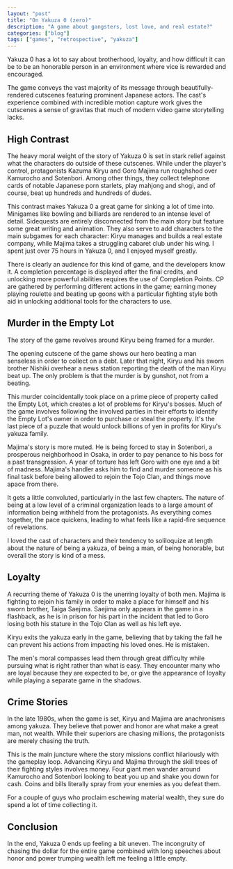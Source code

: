 ```yaml
---
layout: "post"
title: "On Yakuza 0 (zero)"
description: "A game about gangsters, lost love, and real estate?"
categories: ["blog"]
tags: ["games", "retrospective", "yakuza"]
---
```


Yakuza 0 has a lot to say about brotherhood, loyalty, and how difficult it can be to be an honorable person in an environment where vice is rewarded and encouraged.

The game conveys the vast majority of its message through beautifully-rendered cutscenes featuring prominent Japanese actors. The cast's experience combined with incredible motion capture work gives the cutscenes a sense of gravitas that much of modern video game storytelling lacks.

## High Contrast

The heavy moral weight of the story of Yakuza 0 is set in stark relief against what the characters do outside of these cutscenes. While under the player's control, protagonists Kazuma Kiryu and Goro Majima run roughshod over Kamurocho and Sotenbori. Among other things, they collect telephone cards of notable Japanese porn starlets, play mahjong and shogi, and of course, beat up hundreds and hundreds of dudes.

This contrast makes Yakuza 0 a great game for sinking a lot of time into. Minigames like bowling and billiards are rendered to an intense level of detail. Sidequests are entirely disconnected from the main story but feature some great writing and animation. They also serve to add characters to the main subgames for each character: Kiryu manages and builds a real estate company, while Majima takes a struggling cabaret club under his wing. I spent just over 75 hours in Yakuza 0, and I enjoyed myself greatly.

There is clearly an audience for this kind of game, and the developers know it. A completion percentage is displayed after the final credits, and unlocking more powerful abilities requires the use of Completion Points. CP are gathered by performing different actions in the game; earning money playing roulette and beating up goons with a particular fighting style both aid in unlocking additional tools for the characters to use.

## Murder in the Empty Lot

The story of the game revolves around Kiryu being framed for a murder. 

The opening cutscene of the game shows our hero beating a man senseless in order to collect on a debt. Later that night, Kiryu and his sworn brother Nishiki overhear a news station reporting the death of the man Kiryu beat up. The only problem is that the murder is by gunshot, not from a beating.

This murder coincidentally took place on a prime piece of property called the Empty Lot, which creates a lot of problems for Kiryu's bosses. Much of the game involves following the involved parties in their efforts to identify the Empty Lot's owner in order to purchase or steal the property. It's the last piece of a puzzle that would unlock billions of yen in profits for Kiryu's yakuza family.

Majima's story is more muted. He is being forced to stay in Sotenbori, a prosperous neighborhood in Osaka, in order to pay penance to his boss for a past transgression. A year of torture has left Goro with one eye and a bit of madness. Majima's handler asks him to find and murder someone as his final task before being allowed to rejoin the Tojo Clan, and things move apace from there.

It gets a little convoluted, particularly in the last few chapters. The nature of being at a low level of a criminal organization leads to a large amount of information being withheld from the protagonists. As everything comes together, the pace quickens, leading to what feels like a rapid-fire sequence of revelations.

I loved the cast of characters and their tendency to soliloquize at length about the nature of being a yakuza, of being a man, of being honorable, but overall the story is kind of a mess.

## Loyalty

A recurring theme of Yakuza 0 is the unerring loyalty of both men. Majima is fighting to rejoin his family in order to make a place for himself and his sworn brother, Taiga Saejima. Saejima only appears in the game in a flashback, as he is in prison for his part in the incident that led to Goro losing both his stature in the Tojo Clan as well as his left eye.

Kiryu exits the yakuza early in the game, believing that by taking the fall he can prevent his actions from impacting his loved ones. He is mistaken.

The men's moral compasses lead them through great difficulty while pursuing what is right rather than what is easy. They encounter many who are loyal because they are expected to be, or give the appearance of loyalty while playing a separate game in the shadows.

## Crime Stories

In the late 1980s, when the game is set, Kiryu and Majima are anachronisms among yakuza. They believe that power and honor are what make a great man, not wealth. While their superiors are chasing millions, the protagonists are merely chasing the truth.

This is the main juncture where the story missions conflict hilariously with the gameplay loop. Advancing Kiryu and Majima through the skill trees of their fighting styles involves money. Four giant men wander around Kamurocho and Sotenbori looking to beat you up and shake you down for cash. Coins and bills literally spray from your enemies as you defeat them.

For a couple of guys who proclaim eschewing material wealth, they sure do spend a lot of time collecting it.

## Conclusion

In the end, Yakuza 0 ends up feeling a bit uneven. The incongruity of chasing the dollar for the entire game combined with long speeches about honor and power trumping wealth left me feeling a little empty.
